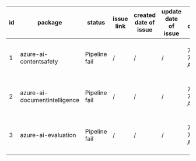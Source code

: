 
| id | package | status | issue link | created date of issue | update date of issue | run date of pipeline | pipeline run link |
|----|---------|--------|------------|-----------------------|----------------------| ---------------------| ----------------- |
| 1 | azure-ai-contentsafety | Pipeline fail | / | / | / | 7/29/2025 7:39:05 AM | https://dev.azure.com/v-wenjyu/content-validation-automation/_build/results?buildId=65 |
| 2 | azure-ai-documentintelligence | Pipeline fail | / | / | / | 7/29/2025 7:39:05 AM | https://dev.azure.com/v-wenjyu/content-validation-automation/_build/results?buildId=65 |
| 3 | azure-ai-evaluation | Pipeline fail | / | / | / | 7/29/2025 7:39:05 AM | https://dev.azure.com/v-wenjyu/content-validation-automation/_build/results?buildId=65 |